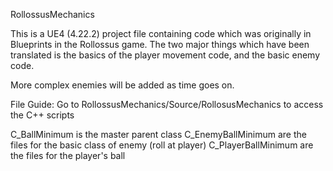 RollossusMechanics

This is a UE4 (4.22.2) project file containing code which was originally in Blueprints in the Rollossus game.
The two major things which have been translated is the basics of the player movement code, and the basic enemy code.

More complex enemies will be added as time goes on.

File Guide:
Go to RollossusMechanics/Source/RollosusMechanics to access the C++ scripts

C_BallMinimum is the master parent class
C_EnemyBallMinimum are the files for the basic class of enemy (roll at player)
C_PlayerBallMinimum are the files for the player's ball
